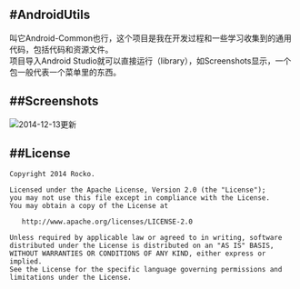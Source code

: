 #AndroidUtils
-------
叫它Android-Common也行，这个项目是我在开发过程和一些学习收集到的通用代码，包括代码和资源文件。     
项目导入Android Studio就可以直接运行（library），如Screenshots显示，一个包一般代表一个菜单里的东西。   

##Screenshots
---- 
![2014-12-13更新](https://raw.githubusercontent.com/zhengxiaopeng/AndroidUtils/master/screenshots/20141213204901.jpg)  

##License
-------

```
Copyright 2014 Rocko.

Licensed under the Apache License, Version 2.0 (the "License");
you may not use this file except in compliance with the License.
You may obtain a copy of the License at

   http://www.apache.org/licenses/LICENSE-2.0

Unless required by applicable law or agreed to in writing, software
distributed under the License is distributed on an "AS IS" BASIS,
WITHOUT WARRANTIES OR CONDITIONS OF ANY KIND, either express or implied.
See the License for the specific language governing permissions and
limitations under the License.
